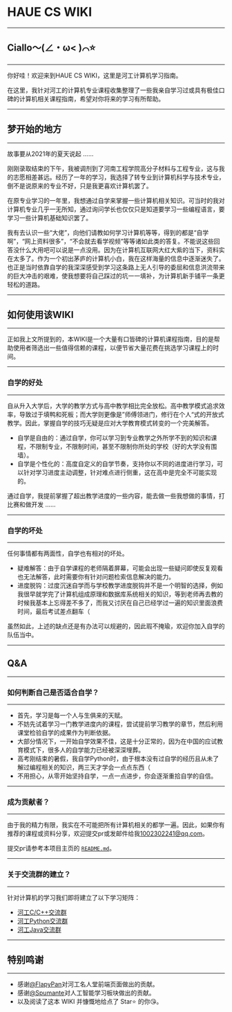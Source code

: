 # HAUE CS WIKI

****

## Ciallo～(∠・ω< )⌒⭐

****

你好哇！欢迎来到HAUE CS WIKI，这里是河工计算机学习指南。

在这里，我针对河工的计算机专业课程收集整理了一些我亲自学习过或具有极佳口碑的计算机相关课程指南，希望对你将来的学习有所帮助。

****

## 梦开始的地方

****

故事要从2021年的夏天说起 ......

刚刚录取结束的下午，我被调剂到了河南工程学院高分子材料与工程专业，这与我的志愿相差甚远。经历了一年的学习，我选择了转专业到计算机科学与技术专业，倒不是说原来的专业不好，只是我更喜欢计算机罢了。

在原专业学习的一年里，我想通过自学来掌握一些计算机相关知识。可当时的我对计算机专业几乎一无所知，通过询问学长也仅仅只是知道要学习一些编程语言，要学习一些计算机基础知识罢了。

我有去认识一些“大佬”，向他们请教如何学习计算机等等，得到的都是“自学啊”，“网上资料很多”，“不会就去看学视频”等等诸如此类的答复。不能说这些回答没什么大用吧可以说是一点没用。因为在计算机互联网大红大紫的当下，资料实在太多了。作为一个初出茅庐的计算机小白，我在这样海量的信息中逐渐迷失了。也正是当时依靠自学的我深深感受到学习这条路上无人引导的委屈和信息洪流带来的巨大冲击的艰难，使我想要将自己踩过的坑一一填补，为计算机新手铺平一条更轻松的道路。

****

## 如何使用该WIKI

****

正如我上文所提到的，本WIKI是一个大量有口皆碑的计算机课程指南，目的是帮助使用者筛选出一些值得信赖的课程，以便节省大量花费在挑选学习课程上的时间。

****

### 自学的好处

****

自从升入大学后，大学的教学方式与高中教学相比完全放松。高中教学模式追求效率，导致过于填鸭和死板；而大学则更像是”师傅领进门，修行在个人“式的开放式教学。因此，掌握自学的技巧无疑是应对大学教育模式转变的一个完美解答。

* 自学是自由的：通过自学，你可以学习到专业教学之外所学不到的知识和课程，不限制专业，不限制时间，甚至不限制你所处的学校（好的大学没有围墙）。
* 自学是个性化的：高度自定义的自学节奏，支持你以不同的进度进行学习，可以针对学习进度主动调整，针对难点进行侧重，这在高中是完全不可能实现的。

通过自学，我提前掌握了超出教学进度的一些内容，能去做一些我想做的事情，打比赛和做开发 ......

****

### 自学的坏处

****

任何事情都有两面性，自学也有相对的坏处。

* 疑难解答：由于自学课程的老师隔着屏幕，可能会出现一些疑问即使反复观看也无法解答，此时需要你有针对问题检索信息解决的能力。
* 进度脱钩：过度沉迷自学而与学校教学进度脱钩并不是一个明智的选择，例如我很早就学完了计算机组成原理和数据库系统相关的知识，等到老师再去教的时候我基本上忘得差不多了，而我又讨厌在自己已经学过一遍的知识里面浪费时间，最后考试差点翻车（

虽然如此，上述的缺点还是有办法可以规避的，因此瑕不掩瑜，欢迎你加入自学的队伍当中。

****

## Q&A

****

### 如何判断自己是否适合自学？

****

* 首先，学习是每一个人与生俱来的天赋。
* 不妨先试着学习一门教学进度内的课程，尝试提前学习教学的章节，然后利用课堂检验自学的成果作为判断依据。
* 大部分情况下，一开始自学效果不佳，这是十分正常的，因为在中国的应试教育模式下，很多人的自学能力已经被深深埋葬。
* 高考刚结束的暑假，我自学Python时，由于根本没有过自学的经历且从未了解过编程相关的知识，两三天才学会一点点东西（
* 不用担心，从零开始坚持自学，一点一点进步，你会逐渐重拾自学的自信。

****

### 成为贡献者？

****

由于我的精力有限，我实在不可能把所有计算机相关的都学一遍。因此，如果你有推荐的课程或资料分享，欢迎提交pr或发邮件给我[1002302241@qq.com](mailto:1002302241@qq.com)。

提交pr请参考本项目主页的 [`README.md`](https://github.com/Doge2077/haue-cs-wiki#%E6%88%90%E4%B8%BA%E8%B4%A1%E7%8C%AE%E8%80%85)。

****

### 关于交流群的建立？

****

针对计算机的学习我们即将建立了以下学习矩阵：

* [河工C/C++交流群](http://qm.qq.com/cgi-bin/qm/qr?_wv=1027&k=wK6lTceTXsM1ZHeWWo4i9gfiIy7YFvNz&authKey=O1BE3SHj%2FlfR%2BIo%2Bf9wsVWPl3Gd4YUDzRqk7IehjGpD4NZuMK2aKQ50Q3EcQMCc2&noverify=0&group_code=907733709)
* [河工Python交流群](http://qm.qq.com/cgi-bin/qm/qr?_wv=1027&k=V4RfyZcFpEw-wfnX-Ck6c0Q8a1NsHK2T&authKey=YK5doMcM43LIIDb8dFkcmymd9g7QThEB9q89m604hVq7VI6v69jSRIfmfQSrN6EE&noverify=0&group_code=476586332)
* [河工Java交流群](http://qm.qq.com/cgi-bin/qm/qr?_wv=1027&k=Zm8MUF5_X_NttegYnhdv9eeYxv2iC7sn&authKey=rwPlDN5zUbwU8WzOSvv%2FR3u8wwgS2yu7DAvFAq%2BMRATIglis8SNHg3%2FCLhW%2Bpi8I&noverify=0&group_code=907625834)

****

## 特别鸣谢

****

* 感谢[@FlapyPan](https://www.flapypan.top/)对河工名人堂前端页面做出的贡献。
* 感谢[@Spumante](https://www.yuque.com/spumante)对人工智能学习板块做出的贡献。
* 以及阅读了这本 WIKI 并慷慨地给点了 Star⭐ 的你😘。
